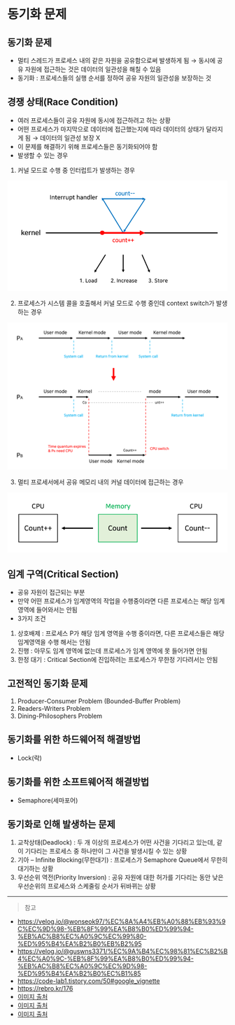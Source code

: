 # 동기화 문제

## 동기화 문제

- 멀티 스레드가 프로세스 내의 같은 자원을 공유함으로써 발생하게 됨 → 동시에 공유 자원에 접근하는 것은 데이터의 일관성을 해칠 수 있음
- 동기화 : 프로세스들의 실행 순서를 정하여 공유 자원의 일관성을 보장하는 것

## 경쟁 상태(Race Condition)

- 여러 프로세스들이 공유 자원에 동시에 접근하려고 하는 상황
- 어떤 프로세스가 마지막으로 데이터에 접근했는지에 따라 데이터의 상태가 달라지게 됨 → 데이터의 일관성 보장 X
- 이 문제를 해결하기 위해 프로세스들은 동기화되어야 함
- 발생할 수 있는 경우

1. 커널 모드로 수행 중 인터럽트가 발생하는 경우

<div align=center>
    <img src="../assets/interrupt.png" width="600"/>
</div>

2. 프로세스가 시스템 콜을 호출해서 커널 모드로 수행 중인데 context switch가 발생하는 경우

<div align=center>
    <img src="../assets/kernel mode.png" width="600"/>
</div>

3. 멀티 프로세서에서 공유 메모리 내의 커널 데이터에 접근하는 경우
<div align=center>
    <img src="../assets/memory kernel.png" width="600"/>
</div>

## 임계 구역(Critical Section)

- 공유 자원이 접근되는 부분
- 만약 어떤 프로세스가 임계영역의 작업을 수행중이라면 다른 프로세스는 해당 임계 영역에 들어와서는 안됨
- 3가지 조건

1. 상호배제
   : 프로세스 P가 해당 임계 영역을 수행 중이라면, 다른 프로세스들은 해당 임계영역을 수행 해서는 안됨
2. 진행
   : 아무도 임계 영역에 없는데 프로세스가 임계 영역에 못 들어가면 안됨
3. 한정 대기
   : Critical Section에 진입하려는 프로세스가 무한정 기다려서는 안됨

## 고전적인 동기화 문제

1. Producer-Consumer Problem (Bounded-Buffer Problem)
2. Readers-Writers Problem
3. Dining-Philosophers Problem

## 동기화를 위한 하드웨어적 해결방법

- Lock(락)

## 동기화를 위한 소프트웨어적 해결방법

- Semaphore(세마포어)

## 동기화로 인해 발생하는 문제

1. 교착상태(Deadlock)
   : 두 개 이상의 프로세스가 어떤 사건을 기다리고 있는데, 같이 기다리는 프로세스 중 하나만이 그 사건을 발생시킬 수 있는 상황
2. 기아 – Infinite Blocking(무한대기)
   : 프로세스가 Semaphore Queue에서 무한히 대기하는 상황
3. 우선순위 역전(Priority Inversion)
   : 공유 자원에 대한 허가를 기다리는 동안 낮은 우선순위의 프로세스와 스케줄링 순서가 뒤바뀌는 상황

---

> 참고

- https://velog.io/@wonseok97/%EC%8A%A4%EB%A0%88%EB%93%9C%EC%9D%98-%EB%8F%99%EA%B8%B0%ED%99%94-%EB%AC%B8%EC%A0%9C%EC%99%80-%ED%95%B4%EA%B2%B0%EB%B2%95
- https://velog.io/@guswns3371/%EC%9A%B4%EC%98%81%EC%B2%B4%EC%A0%9C-%EB%8F%99%EA%B8%B0%ED%99%94-%EB%AC%B8%EC%A0%9C%EC%9D%98-%ED%95%B4%EA%B2%B0%EC%B1%85
- https://code-lab1.tistory.com/50#google_vignette
- https://rebro.kr/176
- [이미지 출처](https://rebro.kr/176)
- [이미지 출처](https://rebro.kr/176)
- [이미지 출처](https://rebro.kr/176)
